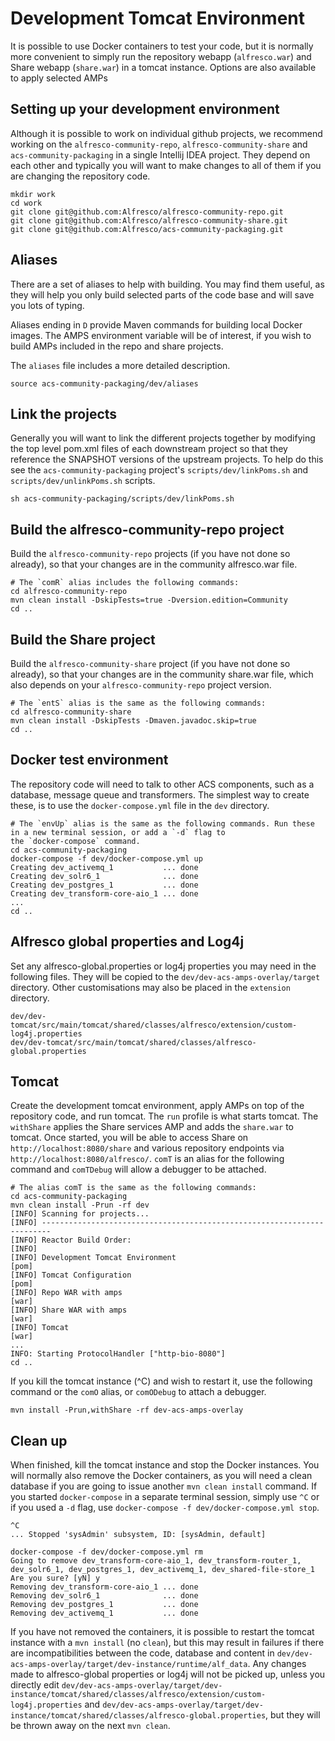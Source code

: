# Development Tomcat Environment


It is possible to use Docker containers to test your code, but it is normally more convenient to simply run the
repository webapp (`alfresco.war`) and Share webapp (`share.war`) in a tomcat instance. Options are also available to
apply selected AMPs

## Setting up your development environment
Although it is possible to work on individual github projects, we recommend working on
the `alfresco-community-repo`, `alfresco-community-share` and `acs-community-packaging`
in a single Intellij IDEA project. They depend on each other and typically you 
will want to make changes to all of them if you are changing the repository code.

~~~
mkdir work
cd work
git clone git@github.com:Alfresco/alfresco-community-repo.git
git clone git@github.com:Alfresco/alfresco-community-share.git
git clone git@github.com:Alfresco/acs-community-packaging.git
~~~

## Aliases
There are a set of aliases to help with building. You may find them useful, as they will help you only build selected parts
of the code base and will save you lots of typing.

Aliases ending in `D` provide Maven commands for building local Docker images. The AMPS environment variable will be of
interest, if you wish to build AMPs included in the repo and share projects. 

The `aliases` file includes a more detailed description.
~~~
source acs-community-packaging/dev/aliases
~~~

## Link the projects
Generally you will want to link the different projects together by modifying the top level
pom.xml files of each downstream project so that they reference the SNAPSHOT versions of the
upstream projects. To help do this see the `acs-community-packaging` project's `scripts/dev/linkPoms.sh` and
`scripts/dev/unlinkPoms.sh` scripts.

~~~
sh acs-community-packaging/scripts/dev/linkPoms.sh
~~~

## Build the alfresco-community-repo project
Build the `alfresco-community-repo` projects (if you have not
done so already), so that your changes are in the community alfresco.war file.
~~~
# The `comR` alias includes the following commands:
cd alfresco-community-repo
mvn clean install -DskipTests=true -Dversion.edition=Community
cd ..
~~~

## Build the Share project
Build the `alfresco-community-share` project (if you have not done so already), so that your
changes are in the community share.war file, which also depends on your `alfresco-community-repo` project version.
~~~
# The `entS` alias is the same as the following commands:
cd alfresco-community-share
mvn clean install -DskipTests -Dmaven.javadoc.skip=true
cd ..
~~~

## Docker test environment
The repository code will need to talk to other ACS components, such as a database, message queue and transformers.
The simplest way to create these, is to use the `docker-compose.yml` file in the `dev` directory.
~~~
# The `envUp` alias is the same as the following commands. Run these in a new terminal session, or add a `-d` flag to
the `docker-compose` command.
cd acs-community-packaging
docker-compose -f dev/docker-compose.yml up
Creating dev_activemq_1           ... done
Creating dev_solr6_1              ... done
Creating dev_postgres_1           ... done
Creating dev_transform-core-aio_1 ... done
...
cd ..
~~~

## Alfresco global properties and Log4j
Set any alfresco-global.properties or log4j properties you may need in the following files. They will be copied
to the `dev/dev-acs-amps-overlay/target` directory. Other customisations may also be placed in the `extension` directory. 
~~~
dev/dev-tomcat/src/main/tomcat/shared/classes/alfresco/extension/custom-log4j.properties
dev/dev-tomcat/src/main/tomcat/shared/classes/alfresco-global.properties
~~~

## Tomcat
Create the development tomcat environment, apply AMPs on top of the repository code, and
run tomcat. The `run` profile is what starts tomcat. The `withShare` applies
the Share services AMP and adds the `share.war` to tomcat. 
Once started, you will be able to access Share on `http://localhost:8080/share` and various repository
endpoints via `http://localhost:8080/alfresco/`. `comT` is an alias for the
following command and `comTDebug` will allow a debugger to be attached.
~~~
# The alias comT is the same as the following commands:
cd acs-community-packaging
mvn clean install -Prun -rf dev
[INFO] Scanning for projects...
[INFO] ------------------------------------------------------------------------
[INFO] Reactor Build Order:
[INFO] 
[INFO] Development Tomcat Environment                                     [pom]
[INFO] Tomcat Configuration                                               [pom]
[INFO] Repo WAR with amps                                                 [war]
[INFO] Share WAR with amps                                                [war]
[INFO] Tomcat                                                             [war]
...
INFO: Starting ProtocolHandler ["http-bio-8080"]
cd ..
~~~

If you kill the tomcat instance (^C) and wish to restart it, use the following command
or the `comO` alias, or `comODebug` to attach a debugger.
~~~
mvn install -Prun,withShare -rf dev-acs-amps-overlay
~~~


## Clean up
When finished, kill the tomcat instance and stop the Docker instances. You will normally also
remove the Docker containers, as you will need a clean database if you are going to issue
another `mvn clean install` command. If you started `docker-compose` in a separate terminal session,
simply use `^C` or if you used a `-d` flag, use `docker-compose -f dev/docker-compose.yml stop`.
~~~
^C
... Stopped 'sysAdmin' subsystem, ID: [sysAdmin, default]

docker-compose -f dev/docker-compose.yml rm
Going to remove dev_transform-core-aio_1, dev_transform-router_1, dev_solr6_1, dev_postgres_1, dev_activemq_1, dev_shared-file-store_1
Are you sure? [yN] y
Removing dev_transform-core-aio_1 ... done
Removing dev_solr6_1              ... done
Removing dev_postgres_1           ... done
Removing dev_activemq_1           ... done
~~~

If you have not removed the containers, it is possible to restart the tomcat instance with
a `mvn install` (no `clean`), but this may result in failures if there are incompatibilities
between the code, database and content in `dev/dev-acs-amps-overlay/target/dev-instance/runtime/alf_data`.
Any changes made to alfresco-global properties or log4j will not be picked up, unless you
directly edit `dev/dev-acs-amps-overlay/target/dev-instance/tomcat/shared/classes/alfresco/extension/custom-log4j.properties`
and `dev/dev-acs-amps-overlay/target/dev-instance/tomcat/shared/classes/alfresco-global.properties`, but they will be thrown away
on the next `mvn clean`.
